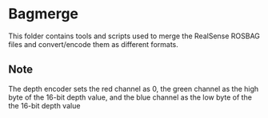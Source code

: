 # Bagmerge
This folder contains tools and scripts used to merge the RealSense ROSBAG files and convert/encode them as different formats.

## Note
The depth encoder sets the red channel as 0, the green channel as the high byte of the 16-bit depth value, and the blue channel as the low byte of the the 16-bit depth value